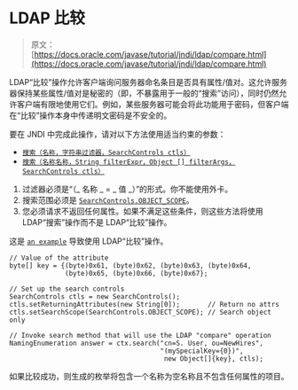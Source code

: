 # LDAP 比较

> 原文： [https://docs.oracle.com/javase/tutorial/jndi/ldap/compare.html](https://docs.oracle.com/javase/tutorial/jndi/ldap/compare.html)

LDAP“比较”操作允许客户端询问服务器命名条目是否具有属性/值对。这允许服务器保持某些属性/值对是秘密的（即，不暴露用于一般的“搜索”访问），同时仍然允许客户端有限地使用它们。例如，某些服务器可能会将此功能用于密码，但客户端在“比较”操作本身中传递明文密码是不安全的。

要在 JNDI 中完成此操作，请对以下方法使用适当约束的参数：

*   [`搜索（名称，字符串过滤器，SearchControls ctls）`](https://docs.oracle.com/javase/8/docs/api/javax/naming/directory/DirContext.html#search-javax.naming.Name-java.lang.String-javax.naming.directory.SearchControls-)
*   [`搜索（名称名称，String filterExpr，Object [] filterArgs，SearchControls ctls）`](https://docs.oracle.com/javase/8/docs/api/javax/naming/directory/DirContext.html#search-javax.naming.Name-java.lang.String-java.lang.Object:A-javax.naming.directory.SearchControls-)

1.  过滤器必须是“（_ 名称 _ = _ 值 _）”的形式。你不能使用外卡。
2.  搜索范围必须是 [`SearchControls.OBJECT_SCOPE`](https://docs.oracle.com/javase/8/docs/api/javax/naming/directory/SearchControls.html#OBJECT_SCOPE)。
3.  您必须请求不返回任何属性。如果不满足这些条件，则这些方法将使用 LDAP“搜索”操作而不是 LDAP“比较”操作。

这是 [`an example`](examples/Compare.java) 导致使用 LDAP“比较”操作。

```
// Value of the attribute
byte[] key = {(byte)0x61, (byte)0x62, (byte)0x63, (byte)0x64, 
              (byte)0x65, (byte)0x66, (byte)0x67};

// Set up the search controls
SearchControls ctls = new SearchControls();
ctls.setReturningAttributes(new String[0]);       // Return no attrs
ctls.setSearchScope(SearchControls.OBJECT_SCOPE); // Search object only

// Invoke search method that will use the LDAP "compare" operation
NamingEnumeration answer = ctx.search("cn=S. User, ou=NewHires", 
                                      "(mySpecialKey={0})", 
                                       new Object[]{key}, ctls);

```

如果比较成功，则生成的枚举将包含一个名称为空名称且不包含任何属性的项目。